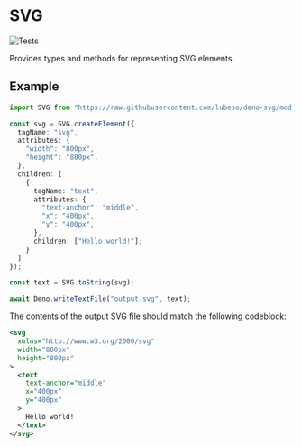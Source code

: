 # SVG

![Tests](https://github.com/lubeso/deno-svg/actions/workflows/tests.yml/badge.svg)

Provides types and methods for representing SVG elements.

## Example

```ts
import SVG from "https://raw.githubusercontent.com/lubeso/deno-svg/mod.ts";

const svg = SVG.createElement({
  tagName: "svg",
  attributes: {
    "width": "800px",
    "height": "800px",
  },
  children: [
    {
      tagName: "text",
      attributes: {
        "text-anchor": "middle",
        "x": "400px",
        "y": "400px",
      },
      children: ["Hello world!"];
    }
  ]
});

const text = SVG.toString(svg);

await Deno.writeTextFile("output.svg", text);
```

The contents of the output SVG file should match the following codeblock:

```svg
<svg
  xmlns="http://www.w3.org/2000/svg"
  width="800px"
  height="800px"
>
  <text
    text-anchor="middle"
    x="400px"
    y="400px"
  >
    Hello world!
  </text>
</svg>
```
